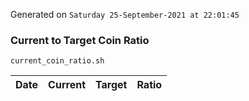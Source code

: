 Generated on `Saturday 25-September-2021 at 22:01:45`

### Current to Target Coin Ratio
`current_coin_ratio.sh`

Date|Current|Target|Ratio
---|---|---|---
